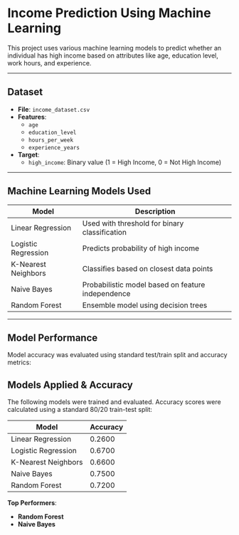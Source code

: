#  Income Prediction Using Machine Learning

This project uses various machine learning models to predict whether an individual has high income based on attributes like age, education level, work hours, and experience.

---

##  Dataset

- **File**: `income_dataset.csv`
- **Features**:
  - `age`
  - `education_level`
  - `hours_per_week`
  - `experience_years`
- **Target**:
  - `high_income`: Binary value (1 = High Income, 0 = Not High Income)

---

##  Machine Learning Models Used

| Model                | Description                                      |
|---------------------|--------------------------------------------------|
| Linear Regression    | Used with threshold for binary classification    |
| Logistic Regression  | Predicts probability of high income              |
| K-Nearest Neighbors  | Classifies based on closest data points          |
| Naive Bayes          | Probabilistic model based on feature independence|
| Random Forest        | Ensemble model using decision trees              |

---

##  Model Performance

Model accuracy was evaluated using standard test/train split and accuracy metrics:

 ##  Models Applied & Accuracy

The following models were trained and evaluated. Accuracy scores were calculated using a standard 80/20 train-test split:

| Model                | Accuracy |
|---------------------|----------|
| Linear Regression    | 0.2600   |
| Logistic Regression  | 0.6700   |
| K-Nearest Neighbors  | 0.6600   |
| Naive Bayes          | 0.7500   |
| Random Forest        | 0.7200   |

 **Top Performers**:
- **Random Forest**
- **Naive Bayes**

